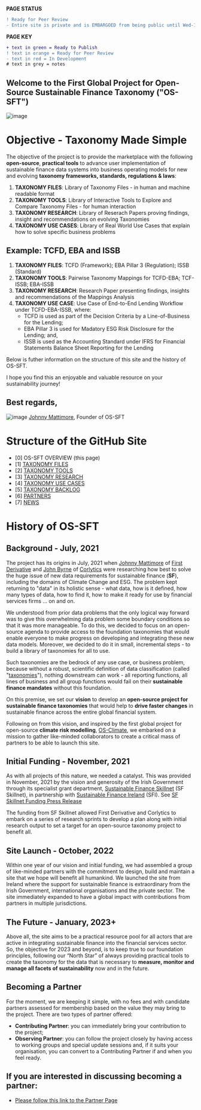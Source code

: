 **PAGE STATUS**
```diff
! Ready for Peer Review
- Entire site is private and is EMBARGOED from being public until Wed-19-Oct-2022
```

**PAGE KEY**
```diff
+ text in green = Ready to Publish
! text in orange = Ready for Peer Review
- text in red = In Development
# text in grey = notes
```

## Welcome to the First Global Project for Open-Source Sustainable Finance Taxonomy ("OS-SFT")

![image](https://user-images.githubusercontent.com/112073913/188821900-0c411acf-fbdd-4163-adc9-3ba4e2be78df.png)

# Objective - Taxonomy Made Simple
The objective of the project is to provide the marketplace with the following **open-source**, **practical tools** to advance user implementation of sustainable finance data systems into business operating models for new and evolving **taxonomy frameworks, standards, regulations & laws**:

1. **TAXONOMY FILES**: Library of Taxonomy Files - in human and machine readable format
2. **TAXONOMY TOOLS**: Library of Interactive Tools to Explore and Compare Taxonomy Files - for human interaction
3. **TAXONOMY RESEARCH**: Library of Reserach Papers proving findings, insight and recommendations on evolving Taxonomies
4. **TAXONOMY USE CASES**: Library of Real World Use Cases that explain how to solve specific business problems

## Example: TCFD, EBA and ISSB
1. **TAXONOMY FILES**: TCFD (Framework); EBA Pillar 3 (Regulation); ISSB (Standard)
2. **TAXONOMY TOOLS**: Pairwise Taxonomy Mappings for TCFD-EBA; TCF-ISSB; EBA-ISSB
3. **TAXONOMY RESEARCH**: Research Paper presenting findings, insights and recommendations of the Mappings Analysis
4. **TAXONOMY USE CASE**: Use Case of End-to-End Lending Workflow under TCFD-EBA-ISSB, where:
    - TCFD is used as part of the Decision Criteria by a Line-of-Business for the Lending;
    - EBA Pillar 3 is used for Madatory ESG Risk Disclosure for the Lending; and,
    - ISSB is used as the Accounting Standard under IFRS for Financial Statements Balance Sheet Reporting for the Lending

Below is futher informatIon on the structure of this site and the history of OS-SFT.

I hope you find this an enjoyable and valuable resource on your sustainability journey!

## Best regards,
![image](https://user-images.githubusercontent.com/112073913/188847806-b1d055d2-b937-4fff-b78b-def9dd9bc50b.png)
[Johnny Mattimore](https://www.linkedin.com/in/johnny-d-mattimore-082969136/), Founder of OS-SFT

# Structure of the GitHub Site
- [0] OS-SFT OVERVIEW (this page)
- [1] [TAXONOMY FILES](https://github.com/FD-SustainableFinance/l1l-TAXONOMY-FILES)
- [2] [TAXONOMY TOOLS](https://github.com/FD-SustainableFinance/l2l-TAXONOMY-TOOLS)
- [3] [TAXONOMY RESEARCH](https://github.com/FD-SustainableFinance/l3l-TAXONOMY-RESEARCH)
- [4] [TAXONOMY USE CASES](https://github.com/FD-SustainableFinance/l4l-TAXONOMY-USE-CASES)
- [5] [TAXONOMY BACKLOG](https://github.com/FD-SustainableFinance/l5l-TAXONOMY-BACKLOG)
- [6] [PARTNERS](https://github.com/FD-SustainableFinance/l6l-PARTNERS)
- [7] [NEWS](https://github.com/FD-SustainableFinance/l7l-NEWS)


# History of OS-SFT 

## Background - July, 2021
The project has its origins in July, 2021 when [Johnny Mattimore](https://www.linkedin.com/in/johnny-d-mattimore-082969136/) of [First Derivative](https://firstderivative.com/) and [John Byrne](https://www.linkedin.com/in/john-byrne-943109/) of [Corlytics](https://www.corlytics.com/) were researching how best to solve the huge issue of new data requirements for sustainable finance (**SF**), including the domains of Climate Change and ESG. The problem kept returning to "data" in its holistic sense - what data, how is it defined, how many types of data, how to find it, how to make it ready for use by financial services firms ... on and on.

We understood from prior data problems that the only logical way forward was to give this overwhelming data problem some boundary conditions so that it was more manageable. To do this, we decided to focus on an open-source agenda to provide access to the foundation taxonomies that would enable everyone to make progress on developing and integrating these new data models. Moreover, we decided to do it in small, incremental steps - to build a library of taxonomies for all to use.

Such taxonomies are the bedrock of any use case, or business problem, because without a robust, scientific definition of data classification (called "[taxonomies](https://en.wikipedia.org/wiki/Taxonomy)"), nothing downstream can work - all reporting functions, all lines of business and all group functions would fail on their **sustainable finance mandates** without this foundation. 

On this premise, we set our **vision** to develop an **open-source project for sustainable finance taxonomies** that would help to **drive faster changes** in sustainable finance across the entire global financial system.

Following on from this vision, and inspired by the first global project for open-source **climate risk modelling**, [OS-Climate](https://os-climate.org/), we embarked on a mission to gather like-minded collaborators to create a critical mass of partners to be able to launch this site.

## Initial Funding - November, 2021
As with all projects of this nature, we needed a catalyst. This was provided in November, 2021 by the vision and generosity of the Irish Government through its specialist grant department, [Sustainable Finance Skillnet](https://sfskillnet.sustainablefinance.ie/) (SF Skillnet), in partnership with [Sustainable Finance Ireland](https://www.sustainablefinance.ie/) (SFI). See [SF Skillnet Funding Press Release](https://www.sustainablefinance.ie/2021/11/03/sustainable-finance-ireland-provides-funding-for-ground-breaking-esg-data-project-to-first-derivative-and-corlytics/)

The funding from SF Skillnet allowed First Derivative and Corlytics to embark on a series of research sprints to develop a plan along with initial research output to set a target for an open-source taxonomy project to benefit all.

## Site Launch - October, 2022
Within one year of our vision and initial funding, we had assembled a group of like-minded partners with the commitment to design, build and maintain a site that we hope will benefit all humankind. We launched the site from Ireland where the support for sustainable finance is extraordinary from the Irish Government, international organisations and the private sector. The site immediately expanded to have a global impact with contributions from partners in multiple jurisdictions.

## The Future - January, 2023+
Above all, the site aims to be a practical resource pool for all actors that are active in integrating sustainable finance into the financial services sector. So, the objective for 2023 and beyond, is to keep true to our foundation principles, following our “North Star” of always providing practical tools to create the taxonomy for the data that is necessary to **measure, monitor and manage all facets of sustainability** now and in the future.

## Becoming a Partner
For the moment, we are keeping it simple, with no fees and with candidate partners assessed for membership based on the value they may bring to the project. There are two types of partner offered:
- **Contributing Partner**: you can immediately bring your contribution to the project;
- **Observing Partner**: you can follow the project closely by having access to working groups and special update sessions and, if it suits your organisation, you can convert to a Contributing Partner if and when you feel ready.

## If you are interested in discussing becoming a partner:
- [Please follow this link to the Partner Page](https://github.com/FD-SustainableFinance/l6l-PARTNERS)
